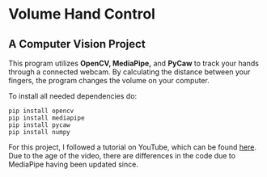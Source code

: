 # Volume Hand Control
## A Computer Vision Project
This program utilizes **OpenCV, MediaPipe,** and **PyCaw** to track your hands through a connected webcam. By calculating the distance between your fingers, the program changes the volume on your computer.

To install all needed dependencies do:
```
pip install opencv
pip install mediapipe
pip install pycaw
pip install numpy
```


For this project, I followed a tutorial on YouTube, which can be found [here](https://www.youtube.com/watch?v=9iEPzbG-xLE). Due to the age of the video, there are differences in the code due to MediaPipe having been updated since.